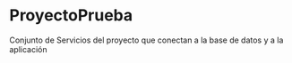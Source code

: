 # ProyectoPrueba

Conjunto de Servicios del proyecto que conectan a la base de datos y a la aplicación
